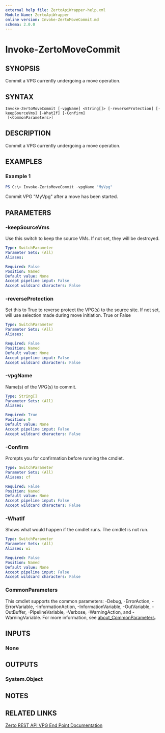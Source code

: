 ```yaml
---
external help file: ZertoApiWrapper-help.xml
Module Name: ZertoApiWrapper
online version: Invoke-ZertoMoveCommit.md
schema: 2.0.0
---
```


# Invoke-ZertoMoveCommit

## SYNOPSIS
Commit a VPG currently undergoing a move operation.

## SYNTAX

```
Invoke-ZertoMoveCommit [-vpgName] <String[]> [-reverseProtection] [-keepSourceVms] [-WhatIf] [-Confirm]
 [<CommonParameters>]
```

## DESCRIPTION
Commit a VPG currently undergoing a move operation.

## EXAMPLES

### Example 1
```powershell
PS C:\> Invoke-ZertoMoveCommit -vpgName "MyVpg"
```

Commit VPG "MyVpg" after a move has been started.

## PARAMETERS

### -keepSourceVms
Use this switch to keep the source VMs.
If not set, they will be destroyed.

```yaml
Type: SwitchParameter
Parameter Sets: (All)
Aliases:

Required: False
Position: Named
Default value: None
Accept pipeline input: False
Accept wildcard characters: False
```

### -reverseProtection
Set this to True to reverse protect the VPG(s) to the source site. If not set, will use selection made during move initiation. True or False

```yaml
Type: SwitchParameter
Parameter Sets: (All)
Aliases:

Required: False
Position: Named
Default value: None
Accept pipeline input: False
Accept wildcard characters: False
```

### -vpgName
Name(s) of the VPG(s) to commit.

```yaml
Type: String[]
Parameter Sets: (All)
Aliases:

Required: True
Position: 0
Default value: None
Accept pipeline input: False
Accept wildcard characters: False
```

### -Confirm
Prompts you for confirmation before running the cmdlet.

```yaml
Type: SwitchParameter
Parameter Sets: (All)
Aliases: cf

Required: False
Position: Named
Default value: None
Accept pipeline input: False
Accept wildcard characters: False
```

### -WhatIf
Shows what would happen if the cmdlet runs. The cmdlet is not run.

```yaml
Type: SwitchParameter
Parameter Sets: (All)
Aliases: wi

Required: False
Position: Named
Default value: None
Accept pipeline input: False
Accept wildcard characters: False
```

### CommonParameters
This cmdlet supports the common parameters: -Debug, -ErrorAction, -ErrorVariable, -InformationAction, -InformationVariable, -OutVariable, -OutBuffer, -PipelineVariable, -Verbose, -WarningAction, and -WarningVariable. For more information, see [about_CommonParameters](http://go.microsoft.com/fwlink/?LinkID=113216).

## INPUTS

### None
## OUTPUTS

### System.Object
## NOTES

## RELATED LINKS

[Zerto REST API VPG End Point Documentation](http://s3.amazonaws.com/zertodownload_docs/Latest/Zerto%20Virtual%20Replication%20Zerto%20Virtual%20Manager%20%28ZVM%29%20-%20vSphere%20Online%20Help/RestfulAPIs/StatusAPIs.5.100.html#)
